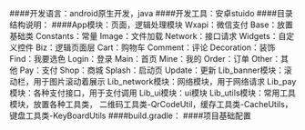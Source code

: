 
####开发语言：android原生开发，java
####开发工具：安卓stuido
####目录结构说明：
####App模块：页面，逻辑处理模块
        Wxapi：微信支付
        Base：放置基础类
        Constants：常量
            Image：文件加载
            Network：接口请求
            Widgets：自定义控件
        Biz：逻辑页面层
            Cart：购物车
            Comment：评论
            Decoration：装饰
            Find：我要选色
            Login：登录
            Main：首页
            Mine：我的
            Order：订单
            Other：其他
            Pay：支付
            Shop：商城
            Splash：启动页
            Update：更新
    Lib_banner模块：滚动栏，用于图片滚动着展示
    Lib_network模块：网络模块，用于网络请求
    Lib_pay模块：各种支付接口，用于支付调用
    Lib_ui模块：ui模块
    Lib_utils模块：常用工具模块，放置各种工具类，
    二维码工具类-QrCodeUtil，缓存工具类-CacheUtils，键盘工具类-KeyBoardUtils
####build.gradle：
####项目基础配置


